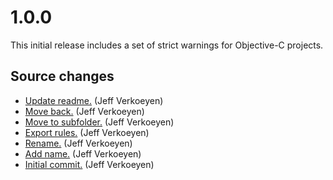 # 1.0.0

This initial release includes a set of strict warnings for Objective-C projects.

## Source changes

* [Update readme.](https://github.com/material-foundation/bazel-ios-warnings/commit/3e61cb5b60f52c8b9c77b5d62364d8b4d25e528f) (Jeff Verkoeyen)
* [Move back.](https://github.com/material-foundation/bazel-ios-warnings/commit/948641f4ff20d91412420b816bec2f60c8571c29) (Jeff Verkoeyen)
* [Move to subfolder.](https://github.com/material-foundation/bazel-ios-warnings/commit/d969a97ec9d42685f550c5ae1c0e99c067dd629c) (Jeff Verkoeyen)
* [Export rules.](https://github.com/material-foundation/bazel-ios-warnings/commit/9146c2f5d0d3caedf007c03d96e2c06041acb9ad) (Jeff Verkoeyen)
* [Rename.](https://github.com/material-foundation/bazel-ios-warnings/commit/9c5e138a44189c659c3b5de157565726e9490291) (Jeff Verkoeyen)
* [Add name.](https://github.com/material-foundation/bazel-ios-warnings/commit/4f4d9b9b9985db1dbb9718ecbd1fe081b01e7863) (Jeff Verkoeyen)
* [Initial commit.](https://github.com/material-foundation/bazel-ios-warnings/commit/7362735da947fe0dd1f7b511b98585218f32a0af) (Jeff Verkoeyen)
